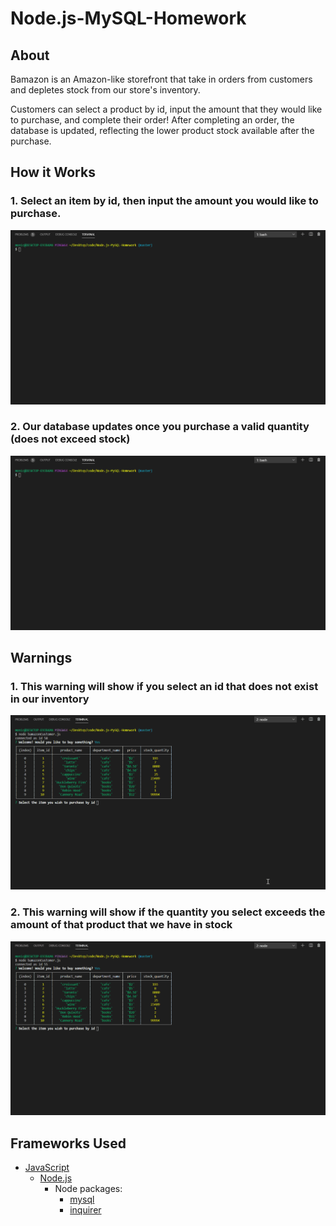 # Node.js-MySQL-Homework

## About
Bamazon is an Amazon-like storefront that take in orders from customers and depletes stock from our store's inventory.

Customers can select a product by id, input the amount that they would like to purchase, and complete their order! After completing an order, the database is updated, reflecting the lower product stock available after the purchase. 

## How it Works

### 1. Select an item by id, then input the amount you would like to purchase. 

![Demo](https://github.com/monicarocios/Node.js-MySQL-Homework/blob/master/demo/bamazon_demo.gif)

### 2. Our database updates once you purchase a valid quantity (does not exceed stock)

![Demo](https://github.com/monicarocios/Node.js-MySQL-Homework/blob/master/demo/update_function_db.gif)

## Warnings

### 1. This warning will show if you select an id that does not exist in our inventory

![Demo](https://github.com/monicarocios/Node.js-MySQL-Homework/blob/master/demo/select_item_warning.gif)

### 2. This warning will show if the quantity you select exceeds the amount of that product that we have in stock

![Demo](https://github.com/monicarocios/Node.js-MySQL-Homework/blob/master/demo/quantity_exceeds_stock_warning.gif)


## Frameworks Used

* [JavaScript](https://www.javascript.com/)
  * [Node.js](https://nodejs.org/en/)
      * Node packages:
        * [mysql](https://www.npmjs.com/package/mysql)
        * [inquirer](https://www.npmjs.com/package/inquirer)
        
 